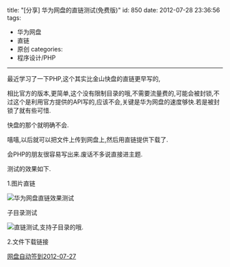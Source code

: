 title: "[分享] 华为网盘的直链测试(免费版)"
id: 850
date: 2012-07-28 23:36:56
tags: 
- 华为网盘
- 直链
- 原创
categories: 
- 程序设计/PHP
---

最近学习了一下PHP,这个其实比金山快盘的直链更早写的,

相比官方的版本,更简单,这个没有限制目录的哦,不需要流量费的,可能会被封锁,不过这个是利用官方提供的API写的,应该不会,关键是华为网盘的速度够快.若是被封锁了就有些可惜.

快盘的那个就明确不会.

嘻嘻,以后就可以把文件上传到网盘上,然后用直链提供下载了.

会PHP的朋友很容易写出来.废话不多说直接进主题.

测试的效果如下.

1.图片直链

![华为网盘直链效果测试](http://d.chenall.net/1/Lighthouse.jpg)

子目录测试

![直链测试,支持子目录的哦.](http://d.chenall.net/1/照片/Hydrangeas.jpg)

2.文件下载链接

[网盘自动签到2012-07-27](http://d.chenall.net/1/网盘自动签到2012-07-27.rar)